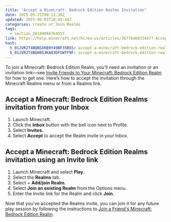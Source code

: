 ```yaml
---
title: "Accept a Minecraft: Bedrock Edition Realms Invitation"
date: 2025-05-21T00:13:38Z
updated: 2025-06-03T18:49:44Z
categories: Create or Join Realms
tags:
  - section_26104084764557
link: https://help.minecraft.net/hc/en-us/articles/36776460334477-Accept-a-Minecraft-Bedrock-Edition-Realms-Invitation
hash:
  h_01JVR2T4BQNSXKB9Y49BF35BSS: accept-a-minecraft-bedrock-edition-realms-invitation-from-your-inbox
  h_01JVR2T4BQH0S3KA83DFSWTF9F: accept-a-minecraft-bedrock-edition-realms-invitation-using-an-invite-link
---
```


To join a Minecraft: Bedrock Edition Realm, you’ll need an invitation or an invitation link—see [Invite Friends to Your Minecraft: Bedrock Edition Realm](./Invite-Friends-to-Your-Minecraft-Bedrock-Edition-Realm.md) for how to get one. Here’s how to accept the invitation through the Minecraft Realms menu or from a Realms link.

## Accept a Minecraft: Bedrock Edition Realms invitation from your Inbox

1.  Launch Minecraft.
2.  Click the **Inbox** button with the bell icon next to Profile.
3.  Select **Invites.**
4.  Select **Accept** to accept the Realm invite in your Inbox.

## Accept a Minecraft: Bedrock Edition Realms invitation using an Invite link

1.  Launch Minecraft and select **Play**.
2.  Select the **Realms** tab.
3.  Select + **Add/join Realm**.
4.  Select **Join an existing Realm** from the Options menu.
5.  Enter the Invite link for the Realm and click **Join**.

Now that you’ve accepted the Realms invite, you can join it for any future play session by following the instructions to [Join a Friend's Minecraft: Bedrock Edition Realm](./Join-a-Friend-s-Minecraft-Bedrock-Edition-Realm.md).
